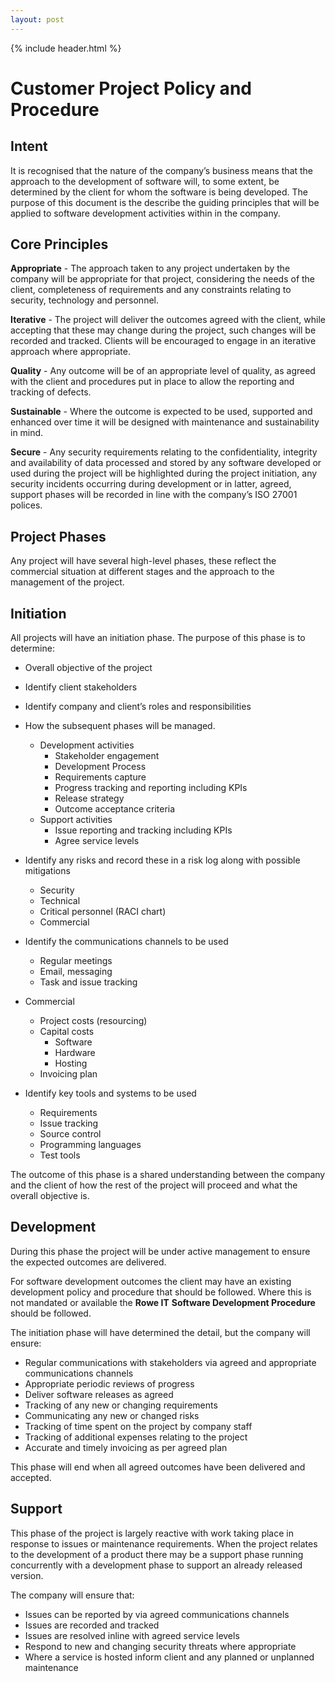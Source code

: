 ```yaml
---
layout: post
---
```


{% include header.html %}

# Customer Project Policy and Procedure

## Intent

It is recognised that the nature of the company’s business means that the approach to the development of software will, to some extent, be determined by the client for whom the software is being developed. The purpose of this document is the describe the guiding principles that will be applied to software development activities within in the company. 

## Core Principles 

**Appropriate** - The approach taken to any project undertaken by the company will be appropriate for that project, considering the needs of the client, completeness of requirements and any constraints relating to security, technology and personnel. 

**Iterative** - The project will deliver the outcomes agreed with the client, while accepting that these may change during the project, such changes will be recorded and tracked. Clients will be encouraged to engage in an iterative approach where appropriate. 

**Quality** - Any outcome will be of an appropriate level of quality, as agreed with the client and procedures put in place to allow the reporting and tracking of defects. 

**Sustainable** - Where the outcome is expected to be used, supported and enhanced over time it will be designed with maintenance and sustainability in mind. 

**Secure** - Any security requirements relating to the confidentiality, integrity and availability of data processed and stored by any software developed or used during the project will be highlighted during the project initiation, any security incidents occurring during development or in latter, agreed, support phases will be recorded in line with the company’s ISO 27001 polices. 

## Project Phases 

Any project will have several high-level phases, these reflect the commercial situation at different stages and the approach to the management of the project. 

## Initiation 

All projects will have an initiation phase. The purpose of this phase is to determine: 

- Overall objective of the project 
- Identify client stakeholders 
- Identify company and client’s roles and responsibilities
- How the subsequent phases will be managed. 
  - Development activities 
    - Stakeholder engagement 
    - Development Process 
    - Requirements capture 
    - Progress tracking and reporting including KPIs 
    - Release strategy
    - Outcome acceptance criteria 
  - Support activities
    - Issue reporting and tracking including KPIs
    - Agree service levels 
- Identify any risks and record these in a risk log along with possible mitigations
  - Security
  - Technical 
  - Critical personnel (RACI chart)
  - Commercial 
- Identify the communications channels to be used
  - Regular meetings
  - Email, messaging
  - Task and issue tracking 
- Commercial 
  - Project costs (resourcing)
  - Capital costs 
    - Software
    - Hardware 
    - Hosting 
  - Invoicing plan 

- Identify key tools and systems to be used
  - Requirements
  - Issue tracking
  - Source control
  - Programming languages
  - Test tools 

The outcome of this phase is a shared understanding between the company and the client of how the rest of the project will proceed and what the overall objective is. 

## Development

During this phase the project will be under active management to ensure the expected outcomes are delivered. 

For software development outcomes the client may have an existing development policy and procedure that should be followed. Where this is not mandated or available the **Rowe IT** **Software Development Procedure** should be followed. 

The initiation phase will have determined the detail, but the company will ensure: 

- Regular communications with stakeholders via agreed and appropriate communications channels 
- Appropriate periodic reviews of progress 
- Deliver software releases as agreed 
- Tracking of any new or changing requirements 
- Communicating any new or changed risks 
- Tracking of time spent on the project by company staff 
- Tracking of additional expenses relating to the project
- Accurate and timely invoicing as per agreed plan 

This phase will end when all agreed outcomes have been delivered and accepted. 

## Support

This phase of the project is largely reactive with work taking place in response to issues or maintenance requirements. When the project relates to the development of a product there may be a support phase running concurrently with a development phase to support an already released version. 

The company will ensure that: 

- Issues can be reported by via agreed communications channels 
- Issues are recorded and tracked 
- Issues are resolved inline with agreed service levels 
- Respond to new and changing security threats where appropriate 
- Where a service is hosted inform client and any planned or unplanned maintenance 
